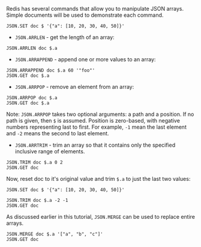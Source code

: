 Redis has several commands that allow you to manipulate JSON arrays. Simple documents will be used to demonstrate each command.

```redis Create a document
JSON.SET doc $ '{"a": [10, 20, 30, 40, 50]}'
```

- `JSON.ARRLEN` - get the length of an array:

```redis Get the length of $.a
JSON.ARRLEN doc $.a
```

- `JSON.ARRAPPEND` - append one or more values to an array:

```redis Append two values to $.a
JSON.ARRAPPEND doc $.a 60 '"foo"'
JSON.GET doc $.a
```

- `JSON.ARRPOP` - remove an element from an array:

```redis Remove the last item from $.a
JSON.ARRPOP doc $.a
JSON.GET doc $.a
```

Note: `JSON.ARRPOP` takes two optional arguments: a path and a position. If no path is given, then `$` is assumed.
Position is zero-based, with negative numbers representing last to first.
For example, `-1` mean the last element and `-2` means the second to last element.

- `JSON.ARRTRIM` - trim an array so that it contains only the specified inclusive range of elements.

```redis Trim $.a to just the first 3 elements
JSON.TRIM doc $.a 0 2
JSON.GET doc
```

Now, reset doc to it's original value and trim `$.a` to just the last two values:

```redis Re-create the document
JSON.SET doc $ '{"a": [10, 20, 30, 40, 50]}'
```

```redis Trim to the last two values
JSON.TRIM doc $.a -2 -1
JSON.GET doc
```

As discussed earlier in this tutorial, `JSON.MERGE` can be used to replace entire arrays.

```redis Replace $.a with a different set of values
JSON.MERGE doc $.a '["a", "b", "c"]'
JSON.GET doc
```